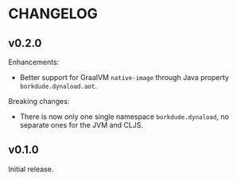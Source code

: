 # CHANGELOG

## v0.2.0

Enhancements:

- Better support for GraalVM `native-image` through Java property `borkdude.dynaload.aot`.

Breaking changes:

- There is now only one single namespace `borkdude.dynaload`, no separate ones
  for the JVM and CLJS.

## v0.1.0

Initial release.
